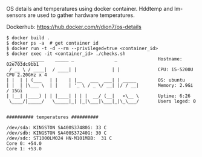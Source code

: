 OS details and temperatures using docker container.
Hddtemp and lm-sensors are used to gather hardware temperatures.

Dockerhub:
https://hub.docker.com/r/dion7/os-details


```
$ docker build .
$ docker ps -a  # get container id
$ docker run -t -d --rm --privileged=true <container_id>
$ docker exec -it <container_id> ./checks.sh
  ____   _____    _____ _               _               Hostname: 02e703dc9bb1
 / __ \ / ____|  / ____| |             | |              CPU: i5-5200U CPU 2.20GHz x 4
| |  | | (___   | |    | |__   ___  ___| | _____        OS: ubuntu
| |  | |\___ \  | |    | '_ \ / _ \/ __| |/ / __|       Memory: 2.9Gi / 15Gi
| |__| |____) | | |____| | | |  __/ (__|   <\__ \       Uptime: 6:26
 \____/|_____/   \_____|_| |_|\___|\___|_|\_\___/       Users loged: 0
                                                       

########## temperatures ##########

/dev/sda: KINGSTON SA400S37480G: 33 C
/dev/sdb: KINGSTON SA400S37240G: 30 C
/dev/sdc: ST1000LM024 HN-M101MBB:  31 C
Core 0: +54.0
Core 1: +53.0
```
